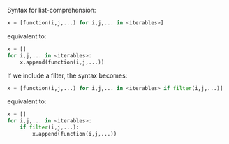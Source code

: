 Syntax for list-comprehension:
```python
x = [function(i,j,...) for i,j,... in <iterables>]
```
equivalent to:
```python
x = []
for i,j,... in <iterables>:
    x.append(function(i,j,...))
```
If we include a filter, the syntax becomes:
```python
x = [function(i,j,...) for i,j,... in <iterables> if filter(i,j,...)]
```
equivalent to:
```python
x = []
for i,j,... in <iterables>:
    if filter(i,j,...):
        x.append(function(i,j,...))
```